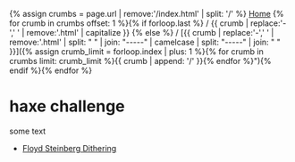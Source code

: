 {% assign crumbs = page.url | remove:'/index.html' | split: '/' %}
[Home](/haxe-challenge)
{% for crumb in crumbs offset: 1 %}{% if forloop.last %} / {{ crumb | replace:'-',' ' | remove:'.html' | capitalize }} {% else %} / [{{ crumb | replace:'-',' ' | remove:'.html' | split: " " | join: "-----" | camelcase | split: "-----" | join: " " }}]({% assign crumb_limit = forloop.index | plus: 1 %}{% for crumb in crumbs limit: crumb_limit %}{{ crumb | append: '/' }}{% endfor %}"){% endif %}{% endfor %}

# haxe challenge

some text

<ul>
    <li>
      <a href="/floyd-steinberg-dithering">Floyd Steinberg Dithering</a>
    </li>
</ul>
